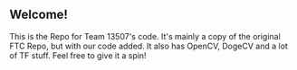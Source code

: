 ## Welcome!
This is the Repo for Team 13507's code. It's mainly a copy of the original FTC Repo, but with our code added. It also has OpenCV, DogeCV and a lot of TF stuff. Feel free to give it a spin!
